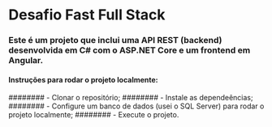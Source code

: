 # Desafio Fast Full Stack

### Este é um projeto que inclui uma API REST (backend) desenvolvida em C# com o ASP.NET Core e um frontend em Angular.

#### Instruções para rodar o projeto localmente:

######## - Clonar o repositório;
######## - Instale as dependeências;
######## - Configure um banco de dados (usei o SQL Server) para rodar o projeto localmente;
######## - Execute o projeto.



